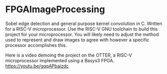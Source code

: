 # FPGAImageProcessing
Sobel edge detection and general purpose kernel convolution in C. Written for a RISC-V microprocessor. Use the RISC-V GNU toolchain to build this project for your microprocessor. You will likely need to adjust the method used to represent and draw images to agree with however a specific processor accomplishes this.

Here is a video demoing the project on the OTTER, a RISC-V microprocessor implemented using a Basys3 FPGA.
https://youtu.be/gqqAPbaizdc

